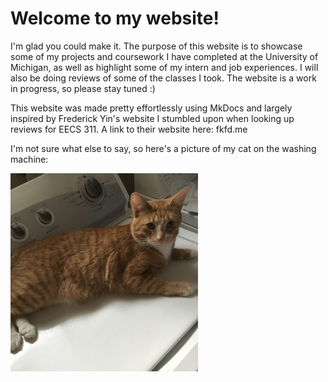 # Welcome to my website!

I'm glad you could make it. The purpose of this website is to showcase some of my projects and coursework I have completed at the University of Michigan, as well as highlight some of my intern and job experiences. I will also be doing reviews of some of the classes I took. The website is a work in progress, so please stay tuned :)

This website was made pretty effortlessly using MkDocs and largely inspired by Frederick Yin's website I stumbled upon when looking up reviews for EECS 311. A link to their website here: fkfd.me

I'm not sure what else to say, so here's a picture of my cat on the washing machine:

<img src="./IMG_5789.JPG" alt="Image title" width="300" />
